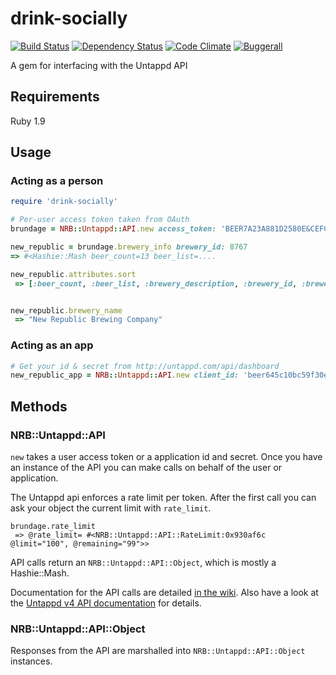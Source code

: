 # drink-socially

[![Build Status](https://secure.travis-ci.org/NewRepublicBrewing/drink-socially.png)](http://travis-ci.org/NewRepublicBrewing/drink-socially)
[![Dependency Status](https://gemnasium.com/NewRepublicBrewing/drink-socially.png)](https://gemnasium.com/NewRepublicBrewing/drink-socially)
[![Code Climate](https://codeclimate.com/badge.png)](https://codeclimate.com/github/NewRepublicBrewing/drink-socially)
[![Buggerall](https://buggerall.herokuapp.com/bug/drink-socially.png)](https://github.com/brundage/buggerall)

A gem for interfacing with the Untappd API

## Requirements

Ruby 1.9

## Usage

### Acting as a person

```ruby
require 'drink-socially'

# Per-user access token taken from OAuth
brundage = NRB::Untappd::API.new access_token: 'BEER7A23A881D2580E&CEFC405C60693AC476AA'

new_republic = brundage.brewery_info brewery_id: 8767
=> #<Hashie::Mash beer_count=13 beer_list=....

new_republic.attributes.sort
 => [:beer_count, :beer_list, :brewery_description, :brewery_id, :brewery_in_production, :brewery_label, :brewery_name, :brewery_type, :checkins, :claimed_status, :contact, :country_name, :location, :media, :rating, :stats] 


new_republic.brewery_name
 => "New Republic Brewing Company" 

```

### Acting as an app

```ruby
# Get your id & secret from http://untappd.com/api/dashboard
new_republic_app = NRB::Untappd::API.new client_id: 'beer645c10bc59f30e34d6fd265cfdeb75e', client_secret: '9ffe686c814207df12f9b0e0bc0cdabeer'
```

## Methods

### NRB::Untappd::API

`new` takes a user access token or a application id and secret. Once you have an instance of the API you can make calls on behalf of the user or application.

The Untappd api enforces a rate limit per token.  After the first call you can ask your object the current limit with `rate_limit`.

```
brundage.rate_limit
 => @rate_limit= #<NRB::Untappd::API::RateLimit:0x930af6c @limit="100", @remaining="99">>
```

API calls return an `NRB::Untappd::API::Object`, which is mostly a Hashie::Mash.

Documentation for the API calls are detailed [in the wiki](drink-socially/wiki/api_calls).  Also have a look at the [Untappd v4 API documentation](http://untappd.com/api/docs/v4) for details.

### NRB::Untappd::API::Object

Responses from the API are marshalled into `NRB::Untappd::API::Object` instances.
